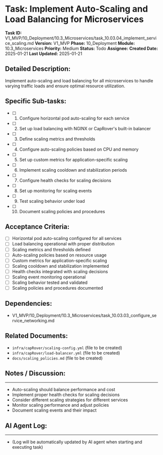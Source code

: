 # Task: Implement Auto-Scaling and Load Balancing for Microservices

**Task ID:** V1_MVP/10_Deployment/10.3_Microservices/task_10.03.04_implement_service_scaling.md
**Version:** V1_MVP
**Phase:** 10_Deployment
**Module:** 10.3_Microservices
**Priority:** Medium
**Status:** Todo
**Assignee:**
**Created Date:** 2025-01-21
**Last Updated:** 2025-01-21

## Detailed Description:
Implement auto-scaling and load balancing for all microservices to handle varying traffic loads and ensure optimal resource utilization.

## Specific Sub-tasks:
- [ ] 1. Configure horizontal pod auto-scaling for each service
- [ ] 2. Set up load balancing with NGINX or CapRover's built-in balancer
- [ ] 3. Define scaling metrics and thresholds
- [ ] 4. Configure auto-scaling policies based on CPU and memory
- [ ] 5. Set up custom metrics for application-specific scaling
- [ ] 6. Implement scaling cooldown and stabilization periods
- [ ] 7. Configure health checks for scaling decisions
- [ ] 8. Set up monitoring for scaling events
- [ ] 9. Test scaling behavior under load
- [ ] 10. Document scaling policies and procedures

## Acceptance Criteria:
- [ ] Horizontal pod auto-scaling configured for all services
- [ ] Load balancing operational with proper distribution
- [ ] Scaling metrics and thresholds defined
- [ ] Auto-scaling policies based on resource usage
- [ ] Custom metrics for application-specific scaling
- [ ] Scaling cooldown and stabilization implemented
- [ ] Health checks integrated with scaling decisions
- [ ] Scaling event monitoring operational
- [ ] Scaling behavior tested and validated
- [ ] Scaling policies and procedures documented

## Dependencies:
- V1_MVP/10_Deployment/10.3_Microservices/task_10.03.03_configure_service_networking.md

## Related Documents:
- `infra/capRover/scaling-config.yml` (file to be created)
- `infra/capRover/load-balancer.yml` (file to be created)
- `docs/scaling_policies.md` (file to be created)

## Notes / Discussion:
---
* Auto-scaling should balance performance and cost
* Implement proper health checks for scaling decisions
* Consider different scaling strategies for different services
* Monitor scaling performance and adjust policies
* Document scaling events and their impact

## AI Agent Log:
---
* (Log will be automatically updated by AI agent when starting and executing task)
